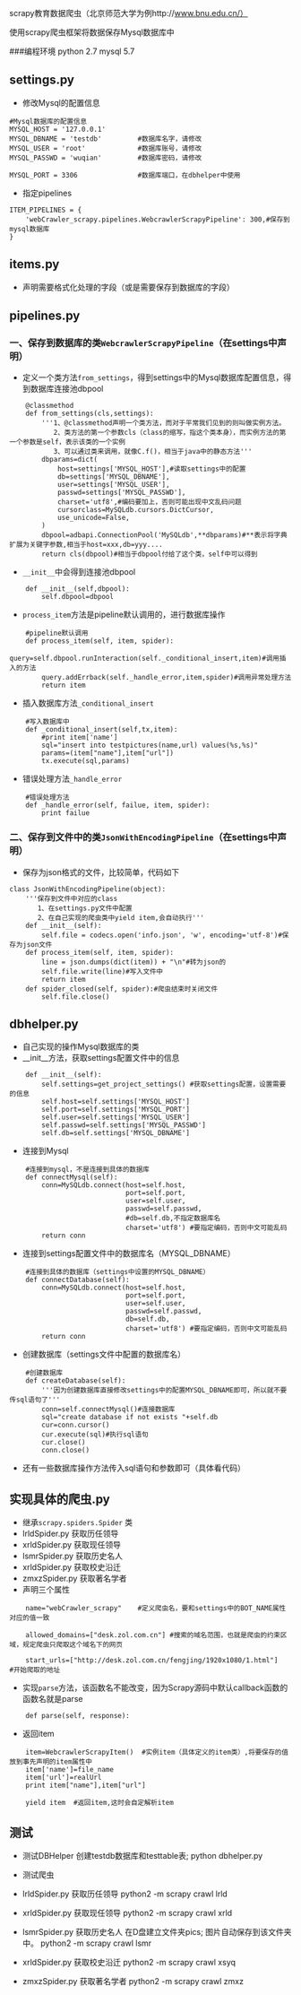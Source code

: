 scrapy教育数据爬虫（北京师范大学为例http://www.bnu.edu.cn/）

使用scrapy爬虫框架将数据保存Mysql数据库中

###编程环境
   python 2.7
   mysql 5.7

## settings.py
 - 修改Mysql的配置信息
``` stylus
#Mysql数据库的配置信息
MYSQL_HOST = '127.0.0.1'
MYSQL_DBNAME = 'testdb'         #数据库名字，请修改
MYSQL_USER = 'root'             #数据库账号，请修改 
MYSQL_PASSWD = 'wuqian'         #数据库密码，请修改

MYSQL_PORT = 3306               #数据库端口，在dbhelper中使用
```
 - 指定pipelines

``` stylus
ITEM_PIPELINES = {
    'webCrawler_scrapy.pipelines.WebcrawlerScrapyPipeline': 300,#保存到mysql数据库
}
```


## items.py
 - 声明需要格式化处理的字段（或是需要保存到数据库的字段）


## pipelines.py

### 一、保存到数据库的类`WebcrawlerScrapyPipeline`（在settings中声明）
 - 定义一个类方法`from_settings`，得到settings中的Mysql数据库配置信息，得到数据库连接池dbpool
 
``` stylus
    @classmethod
    def from_settings(cls,settings):
        '''1、@classmethod声明一个类方法，而对于平常我们见到的则叫做实例方法。 
           2、类方法的第一个参数cls（class的缩写，指这个类本身），而实例方法的第一个参数是self，表示该类的一个实例
           3、可以通过类来调用，就像C.f()，相当于java中的静态方法'''
        dbparams=dict(
            host=settings['MYSQL_HOST'],#读取settings中的配置
            db=settings['MYSQL_DBNAME'],
            user=settings['MYSQL_USER'],
            passwd=settings['MYSQL_PASSWD'],
            charset='utf8',#编码要加上，否则可能出现中文乱码问题
            cursorclass=MySQLdb.cursors.DictCursor,
            use_unicode=False,
        )
        dbpool=adbapi.ConnectionPool('MySQLdb',**dbparams)#**表示将字典扩展为关键字参数,相当于host=xxx,db=yyy....
        return cls(dbpool)#相当于dbpool付给了这个类，self中可以得到
```
 - `__init__`中会得到连接池dbpool

``` stylus
    def __init__(self,dbpool):
        self.dbpool=dbpool
```


 - `process_item`方法是pipeline默认调用的，进行数据库操作

``` stylus
    #pipeline默认调用
    def process_item(self, item, spider):
        query=self.dbpool.runInteraction(self._conditional_insert,item)#调用插入的方法
        query.addErrback(self._handle_error,item,spider)#调用异常处理方法
        return item

```


 - 插入数据库方法`_conditional_insert`

``` stylus
    #写入数据库中
    def _conditional_insert(self,tx,item):
        #print item['name']
        sql="insert into testpictures(name,url) values(%s,%s)"
        params=(item["name"],item["url"])
        tx.execute(sql,params)
```


 - 错误处理方法`_handle_error`

``` stylus
    #错误处理方法
    def _handle_error(self, failue, item, spider):
        print failue
```

### 二、保存到文件中的类`JsonWithEncodingPipeline`（在settings中声明）

 - 保存为json格式的文件，比较简单，代码如下
 

``` stylus
class JsonWithEncodingPipeline(object):
    '''保存到文件中对应的class
       1、在settings.py文件中配置
       2、在自己实现的爬虫类中yield item,会自动执行'''    
    def __init__(self):
        self.file = codecs.open('info.json', 'w', encoding='utf-8')#保存为json文件
    def process_item(self, item, spider):
        line = json.dumps(dict(item)) + "\n"#转为json的
        self.file.write(line)#写入文件中
        return item
    def spider_closed(self, spider):#爬虫结束时关闭文件
        self.file.close()
```



## dbhelper.py

 - 自己实现的操作Mysql数据库的类
 - __init__方法，获取settings配置文件中的信息

``` stylus
    def __init__(self):
        self.settings=get_project_settings() #获取settings配置，设置需要的信息
        self.host=self.settings['MYSQL_HOST']
        self.port=self.settings['MYSQL_PORT']
        self.user=self.settings['MYSQL_USER']
        self.passwd=self.settings['MYSQL_PASSWD']
        self.db=self.settings['MYSQL_DBNAME']
```


 - 连接到Mysql

``` stylus
    #连接到mysql，不是连接到具体的数据库
    def connectMysql(self):
        conn=MySQLdb.connect(host=self.host,
                             port=self.port,
                             user=self.user,
                             passwd=self.passwd,
                             #db=self.db,不指定数据库名
                             charset='utf8') #要指定编码，否则中文可能乱码
        return conn
```


 - 连接到settings配置文件中的数据库名（MYSQL_DBNAME）

``` stylus
    #连接到具体的数据库（settings中设置的MYSQL_DBNAME）
    def connectDatabase(self):
        conn=MySQLdb.connect(host=self.host,
                             port=self.port,
                             user=self.user,
                             passwd=self.passwd,
                             db=self.db,
                             charset='utf8') #要指定编码，否则中文可能乱码
        return conn 
```


 - 创建数据库（settings文件中配置的数据库名）

``` stylus
    #创建数据库
    def createDatabase(self):
        '''因为创建数据库直接修改settings中的配置MYSQL_DBNAME即可，所以就不要传sql语句了'''
        conn=self.connectMysql()#连接数据库
        sql="create database if not exists "+self.db
        cur=conn.cursor()
        cur.execute(sql)#执行sql语句
        cur.close()
        conn.close()
```
 - 还有一些数据库操作方法传入sql语句和参数即可（具体看代码）



## 实现具体的爬虫.py
 - 继承`scrapy.spiders.Spider` 类
 - lrldSpider.py  获取历任领导
 - xrldSpider.py  获取现任领导
 - lsmrSpider.py  获取历史名人
 - xrldSpider.py  获取校史沿迁
 - zmxzSpider.py  获取著名学者
 - 声明三个属性

``` stylus
    name="webCrawler_scrapy"    #定义爬虫名，要和settings中的BOT_NAME属性对应的值一致
    
    allowed_domains=["desk.zol.com.cn"] #搜索的域名范围，也就是爬虫的约束区域，规定爬虫只爬取这个域名下的网页
    
    start_urls=["http://desk.zol.com.cn/fengjing/1920x1080/1.html"]   #开始爬取的地址
```

 - 实现`parse`方法，该函数名不能改变，因为Scrapy源码中默认callback函数的函数名就是parse

``` stylus
    def parse(self, response):
```


 - 返回item

``` stylus
    item=WebcrawlerScrapyItem()  #实例item（具体定义的item类）,将要保存的值放到事先声明的item属性中
    item['name']=file_name 
    item['url']=realUrl
    print item["name"],item["url"]    
                    
    yield item  #返回item,这时会自定解析item
```

## 测试
 - 测试DBHelper
 创建testdb数据库和testtable表; python dbhelper.py

 - 测试爬虫
 - lrldSpider.py  获取历任领导
    python2 -m scrapy crawl lrld
 - xrldSpider.py  获取现任领导
    python2 -m scrapy crawl xrld
 - lsmrSpider.py  获取历史名人
    在D盘建立文件夹pics; 图片自动保存到该文件夹中。
    python2 -m scrapy crawl lsmr
 - xrldSpider.py  获取校史沿迁
    python2 -m scrapy crawl xsyq
 - zmxzSpider.py  获取著名学者
    python2 -m scrapy crawl zmxz



